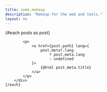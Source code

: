 ```yaml
---
title: some.makeup
description: "Makeup for the web and tools."
layout: no
---
```


<Index>
	{#each posts as post}
		<div>
			<Date date={post.meta?.date} />

			<p>
				<a href={post.path} lang={
					post.meta?.lang
						? post.meta.lang
						: undefined
				}>
					{@html post.meta.title}
				</a>
			</p>
		</div>
	{/each}
</Index>

<script>
	import Index from "./_Index.svelte"
	import Date from "$lib/Date.svelte"
	export let data;
	const posts = data?.posts;
</script>

<style lang="postcss">
	p {
		margin: 0;
		padding-inline: var(--space-edge-x);
	}
</style>
